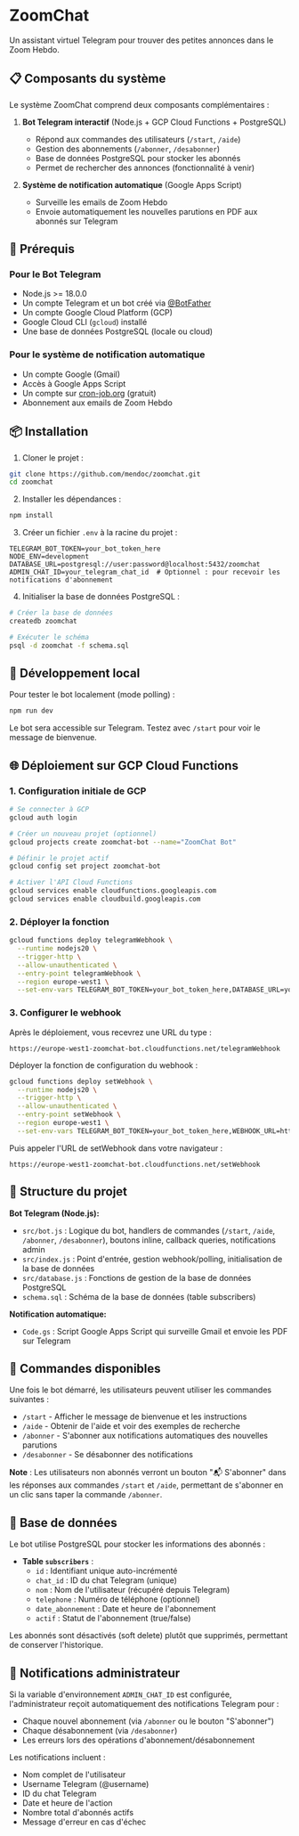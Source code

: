 # ZoomChat

Un assistant virtuel Telegram pour trouver des petites annonces dans le Zoom Hebdo.

## 📋 Composants du système

Le système ZoomChat comprend deux composants complémentaires :

1. **Bot Telegram interactif** (Node.js + GCP Cloud Functions + PostgreSQL)
   - Répond aux commandes des utilisateurs (`/start`, `/aide`)
   - Gestion des abonnements (`/abonner`, `/desabonner`)
   - Base de données PostgreSQL pour stocker les abonnés
   - Permet de rechercher des annonces (fonctionnalité à venir)

2. **Système de notification automatique** (Google Apps Script)
   - Surveille les emails de Zoom Hebdo
   - Envoie automatiquement les nouvelles parutions en PDF aux abonnés sur Telegram

## 🚀 Prérequis

### Pour le Bot Telegram
- Node.js >= 18.0.0
- Un compte Telegram et un bot créé via [@BotFather](https://t.me/botfather)
- Un compte Google Cloud Platform (GCP)
- Google Cloud CLI (`gcloud`) installé
- Une base de données PostgreSQL (locale ou cloud)

### Pour le système de notification automatique
- Un compte Google (Gmail)
- Accès à Google Apps Script
- Un compte sur [cron-job.org](https://cron-job.org) (gratuit)
- Abonnement aux emails de Zoom Hebdo

## 📦 Installation

1. Cloner le projet :
```bash
git clone https://github.com/mendoc/zoomchat.git
cd zoomchat
```

2. Installer les dépendances :
```bash
npm install
```

3. Créer un fichier `.env` à la racine du projet :
```env
TELEGRAM_BOT_TOKEN=your_bot_token_here
NODE_ENV=development
DATABASE_URL=postgresql://user:password@localhost:5432/zoomchat
ADMIN_CHAT_ID=your_telegram_chat_id  # Optionnel : pour recevoir les notifications d'abonnement
```

4. Initialiser la base de données PostgreSQL :
```bash
# Créer la base de données
createdb zoomchat

# Exécuter le schéma
psql -d zoomchat -f schema.sql
```

## 🧪 Développement local

Pour tester le bot localement (mode polling) :

```bash
npm run dev
```

Le bot sera accessible sur Telegram. Testez avec `/start` pour voir le message de bienvenue.

## 🌐 Déploiement sur GCP Cloud Functions

### 1. Configuration initiale de GCP

```bash
# Se connecter à GCP
gcloud auth login

# Créer un nouveau projet (optionnel)
gcloud projects create zoomchat-bot --name="ZoomChat Bot"

# Définir le projet actif
gcloud config set project zoomchat-bot

# Activer l'API Cloud Functions
gcloud services enable cloudfunctions.googleapis.com
gcloud services enable cloudbuild.googleapis.com
```

### 2. Déployer la fonction

```bash
gcloud functions deploy telegramWebhook \
  --runtime nodejs20 \
  --trigger-http \
  --allow-unauthenticated \
  --entry-point telegramWebhook \
  --region europe-west1 \
  --set-env-vars TELEGRAM_BOT_TOKEN=your_bot_token_here,DATABASE_URL=your_postgresql_connection_string
```

### 3. Configurer le webhook

Après le déploiement, vous recevrez une URL du type :
```
https://europe-west1-zoomchat-bot.cloudfunctions.net/telegramWebhook
```

Déployer la fonction de configuration du webhook :

```bash
gcloud functions deploy setWebhook \
  --runtime nodejs20 \
  --trigger-http \
  --allow-unauthenticated \
  --entry-point setWebhook \
  --region europe-west1 \
  --set-env-vars TELEGRAM_BOT_TOKEN=your_bot_token_here,WEBHOOK_URL=https://europe-west1-zoomchat-bot.cloudfunctions.net/telegramWebhook,DATABASE_URL=your_postgresql_connection_string
```

Puis appeler l'URL de setWebhook dans votre navigateur :
```
https://europe-west1-zoomchat-bot.cloudfunctions.net/setWebhook
```

## 📁 Structure du projet

**Bot Telegram (Node.js):**
- `src/bot.js` : Logique du bot, handlers de commandes (`/start`, `/aide`, `/abonner`, `/desabonner`), boutons inline, callback queries, notifications admin
- `src/index.js` : Point d'entrée, gestion webhook/polling, initialisation de la base de données
- `src/database.js` : Fonctions de gestion de la base de données PostgreSQL
- `schema.sql` : Schéma de la base de données (table subscribers)

**Notification automatique:**
- `Code.gs` : Script Google Apps Script qui surveille Gmail et envoie les PDF sur Telegram

## 🔑 Commandes disponibles

Une fois le bot démarré, les utilisateurs peuvent utiliser les commandes suivantes :

- `/start` - Afficher le message de bienvenue et les instructions
- `/aide` - Obtenir de l'aide et voir des exemples de recherche
- `/abonner` - S'abonner aux notifications automatiques des nouvelles parutions
- `/desabonner` - Se désabonner des notifications

**Note** : Les utilisateurs non abonnés verront un bouton "📬 S'abonner" dans les réponses aux commandes `/start` et `/aide`, permettant de s'abonner en un clic sans taper la commande `/abonner`.

## 💾 Base de données

Le bot utilise PostgreSQL pour stocker les informations des abonnés :

- **Table `subscribers`** :
  - `id` : Identifiant unique auto-incrémenté
  - `chat_id` : ID du chat Telegram (unique)
  - `nom` : Nom de l'utilisateur (récupéré depuis Telegram)
  - `telephone` : Numéro de téléphone (optionnel)
  - `date_abonnement` : Date et heure de l'abonnement
  - `actif` : Statut de l'abonnement (true/false)

Les abonnés sont désactivés (soft delete) plutôt que supprimés, permettant de conserver l'historique.

## 🔔 Notifications administrateur

Si la variable d'environnement `ADMIN_CHAT_ID` est configurée, l'administrateur reçoit automatiquement des notifications Telegram pour :
- Chaque nouvel abonnement (via `/abonner` ou le bouton "S'abonner")
- Chaque désabonnement (via `/desabonner`)
- Les erreurs lors des opérations d'abonnement/désabonnement

Les notifications incluent :
- Nom complet de l'utilisateur
- Username Telegram (@username)
- ID du chat Telegram
- Date et heure de l'action
- Nombre total d'abonnés actifs
- Message d'erreur en cas d'échec
